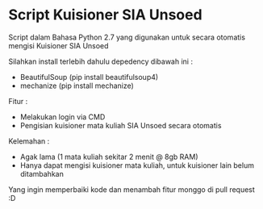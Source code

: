 # Script Kuisioner SIA Unsoed
Script dalam Bahasa Python 2.7 yang digunakan untuk secara otomatis mengisi Kuisioner SIA Unsoed

Silahkan install terlebih dahulu depedency dibawah ini :
- BeautifulSoup (pip install beautifulsoup4)
- mechanize (pip install mechanize)

Fitur :
- Melakukan login via CMD
- Pengisian kuisioner mata kuliah SIA Unsoed secara otomatis

Kelemahan :
- Agak lama (1 mata kuliah sekitar 2 menit @ 8gb RAM)
- Hanya dapat mengisi kuisioner mata kuliah, untuk kuisioner lain belum ditambahkan

Yang ingin memperbaiki kode dan menambah fitur monggo di pull request :D
